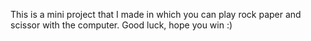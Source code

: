 This is a mini project that I made in which you can play rock paper and scissor with the computer. Good luck, hope you win :)
